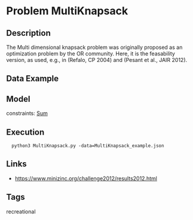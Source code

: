 # Problem MultiKnapsack
## Description
The Multi dimensional knapsack problem was originally proposed as an optimization problem by the OR community.
Here, it is the feasability version, as used, e.g., in (Refalo, CP 2004) and (Pesant et al., JAIR 2012).

## Data Example

## Model
  constraints: [Sum](http://pycsp.org/documentation/constraints/Sum)

## Execution
```
  python3 MultiKnapsack.py -data=MultiKnapsack_example.json
```

## Links
  - https://www.minizinc.org/challenge2012/results2012.html

## Tags
 recreational
